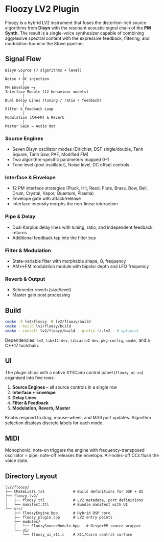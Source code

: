 # Floozy LV2 Plugin

Floozy is a hybrid LV2 instrument that fuses the distortion-rich source algorithms from **Disyn** with the resonant acoustic signal chain of the **PM Synth**. The result is a single-voice synthesizer capable of combining aggressive spectral content with the expressive feedback, filtering, and modulation found in the Stove pipeline.

## Signal Flow

```
Disyn Source (7 algorithms + level)
        │
Noise + DC injection
        │
PM Envelope ─┐
Interface Module (12 behaviour models)
        │
Dual Delay Lines (tuning / ratio / feedback)
        │
Filter & Feedback Loop
        │
Modulation (AM↔FM) & Reverb
        │
Master Gain → Audio Out
```

### Source Engines
- Seven Disyn oscillator modes (Dirichlet, DSF single/double, Tanh Square, Tanh Saw, PAF, Modified FM)
- Two algorithm-specific parameters mapped 0–1
- Tone level (post oscillator), Noise level, DC offset controls

### Interface & Envelope
- 12 PM interface strategies (Pluck, Hit, Reed, Flute, Brass, Bow, Bell, Drum, Crystal, Vapor, Quantum, Plasma)
- Envelope gate with attack/release
- Interface intensity morphs the non-linear interaction

### Pipe & Delay
- Dual Karplus delay lines with tuning, ratio, and independent feedback returns
- Additional feedback tap into the filter bus

### Filter & Modulation
- State-variable filter with morphable shape, Q, frequency
- AM↔FM modulation module with bipolar depth and LFO frequency

### Reverb & Output
- Schroeder reverb (size/level)
- Master gain post processing

## Build

```bash
cmake -S lv2/floozy -B lv2/floozy/build
cmake --build lv2/floozy/build
cmake --install lv2/floozy/build --prefix ~/.lv2   # optional
```

Dependencies: `lv2`, `libx11-dev`, `libcairo2-dev`, `pkg-config`, `cmake`, and a C++17 toolchain.

## UI

The plugin ships with a native X11/Cairo control panel (`floozy_ui.so`) organised into five rows:
1. **Source Engines** – all source controls in a single row
2. **Interface + Envelope**
3. **Delay Lines**
4. **Filter & Feedback**
5. **Modulation, Reverb, Master**

Knobs respond to drag, mouse-wheel, and MIDI port updates. Algorithm selection displays discrete labels for each mode.

## MIDI

Monophonic: note-on triggers the engine with frequency-transposed oscillator + pipe; note-off releases the envelope. All-notes-off CCs flush the voice state.

## Directory Layout

```
lv2/floozy/
├── CMakeLists.txt             # Build definitions for DSP + UI
├── floozy.lv2/
│   ├── floozy.ttl             # LV2 metadata, port definitions
│   └── manifest.ttl           # Bundle manifest with UI
└── src/
    ├── FloozyEngine.hpp       # Hybrid DSP core
    ├── floozy_plugin.cpp      # LV2 entry points
    ├── modules/
    │   └── FloozySourceModule.hpp   # Disyn+PM source wrapper
    └── ui/
        └── floozy_ui_x11.c    # X11/Cairo control surface
```
